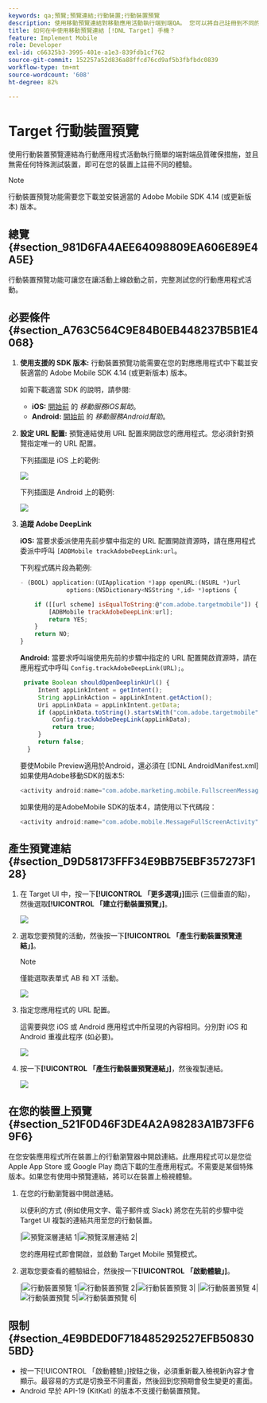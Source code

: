 ```yaml
---
keywords: qa;預覽;預覽連結;行動裝置;行動裝置預覽
description: 使用移動預覽連結對移動應用活動執行端到端QA。 您可以將自己註冊到不同的體驗中，而無需特殊的test設備。
title: 如何在中使用移動預覽連結 [!DNL Target] 手機？
feature: Implement Mobile
role: Developer
exl-id: c66325b3-3995-401e-a1e3-839fdb1cf762
source-git-commit: 152257a52d836a88ffcd76cd9af5b3fbfbdc0839
workflow-type: tm+mt
source-wordcount: '608'
ht-degree: 82%

---
```


# Target 行動裝置預覽

使用行動裝置預覽連結為行動應用程式活動執行簡單的端對端品質確保措施，並且無需任何特殊測試裝置，即可在您的裝置上註冊不同的體驗。

>[!NOTE]
>
>行動裝置預覽功能需要您下載並安裝適當的 Adobe Mobile SDK 4.14 (或更新版本) 版本。

## 總覽 {#section_981D6FA4AEE64098809EA606E89E4A5E}

行動裝置預覽功能可讓您在讓活動上線啟動之前，完整測試您的行動應用程式活動。

## 必要條件 {#section_A763C564C9E84B0EB448237B5B1E4068}

1. **使用支援的 SDK 版本:** 行動裝置預覽功能需要在您的對應應用程式中下載並安裝適當的 Adobe Mobile SDK 4.14 (或更新版本) 版本。

   如需下載適當 SDK 的說明，請參閱:

   * **iOS:** [開始前](https://experienceleague.adobe.com/docs/mobile-services/ios/getting-started-ios/requirements.html) 的 *移動服務iOS幫助*。
   * **Android:** [開始前](https://experienceleague.adobe.com/docs/mobile-services/android/getting-started-android/requirements.html) 的 *移動服務Android幫助*。

1. **設定 URL 配置:** 預覽連結使用 URL 配置來開啟您的應用程式。您必須針對預覽指定唯一的 URL 配置。

   下列插圖是 iOS 上的範例:

   ![](assets/mobile-preview-url-scheme-ios.png)

   下列插圖是 Android 上的範例:

   ![](assets/Android_Deeplink.png)

1. **追蹤 Adobe DeepLink**

   **iOS:** 當要求委派使用先前步驟中指定的 URL 配置開啟資源時，請在應用程式委派中呼叫 `[ADBMobile trackAdobeDeepLink:url`。

   下列程式碼片段為範例:

   ```javascript
   - (BOOL) application:(UIApplication *)app openURL:(NSURL *)url 
                options:(NSDictionary<NSString *,id> *)options { 
   
       if ([[url scheme] isEqualToString:@"com.adobe.targetmobile"]) { 
           [ADBMobile trackAdobeDeepLink:url]; 
           return YES; 
       } 
       return NO; 
   } 
   ```

   **Android:** 當要求呼叫端使用先前的步驟中指定的 URL 配置開啟資源時，請在應用程式中呼叫 `Config.trackAdobeDeepLink(URL);`。

   ```javascript
    private Boolean shouldOpenDeeplinkUrl() { 
        Intent appLinkIntent = getIntent(); 
        String appLinkAction = appLinkIntent.getAction(); 
        Uri appLinkData = appLinkIntent.getData; 
        if (appLinkData.toString().startsWith("com.adobe.targetmobile")) { 
            Config.trackAdobeDeepLink(appLinkData); 
            return true; 
        } 
        return false; 
     }
   ```

   要使Mobile Preview適用於Android，還必須在 [!DNL AndroidManifest.xml] 如果使用Adobe移動SDK的版本5:

   ```javascript
   <activity android:name="com.adobe.marketing.mobile.FullscreenMessageActivity" />
   ```

   如果使用的是AdobeMobile SDK的版本4，請使用以下代碼段：

   ```javascript
   <activity android:name="com.adobe.mobile.MessageFullScreenActivity" />
   ```

## 產生預覽連結 {#section_D9D58173FFF34E9BB75EBF357273F128}

1. 在 Target UI 中，按一下&#x200B;**[!UICONTROL 「更多選項」]**&#x200B;圖示 (三個垂直的點)，然後選取&#x200B;**[!UICONTROL 「建立行動裝置預覽」]**。

   ![](assets/mobile-preview-create.png)

1. 選取您要預覽的活動，然後按一下&#x200B;**[!UICONTROL 「產生行動裝置預覽連結」]**。

   >[!NOTE]
   >
   >僅能選取表單式 AB 和 XT 活動。

   ![](assets/mobile-preview-select-activities.png)

1. 指定您應用程式的 URL 配置。

   這需要與您 iOS 或 Android 應用程式中所呈現的內容相同。分別對 iOS 和 Android 重複此程序 (如必要)。

   ![](assets/mobile-preview-enter-url-scheme.png)

1. 按一下&#x200B;**[!UICONTROL 「產生行動裝置預覽連結」]**，然後複製連結。

   ![](assets/mobile-preview-generate-and-copy.png)

## 在您的裝置上預覽 {#section_521F0D46F3DE4A2A98283A1B73FF69F6}

在您安裝應用程式所在裝置上的行動瀏覽器中開啟連結。此應用程式可以是您從 Apple App Store 或 Google Play 商店下載的生產應用程式。不需要是某個特殊版本。如果您有使用中預覽連結，將可以在裝置上檢視體驗。

1. 在您的行動瀏覽器中開啟連結。

   以便利的方式 (例如使用文字、電子郵件或 Slack) 將您在先前的步驟中從 Target UI 複製的連結共用至您的行動裝置。

   |![預覽深層連結 1](/help/main/c-target-mobile-app/assets/mobile-preview-open-deeplink.png)|![預覽深層連結 2](/help/main/c-target-mobile-app/assets/mobile-preview-open-app.png)|

   您的應用程式即會開啟，並啟動 Target Mobile 預覽模式。

1. 選取您要查看的體驗組合，然後按一下&#x200B;**[!UICONTROL 「啟動體驗」]**。

   |![行動裝置預覽 1](/help/main/c-target-mobile-app/assets/mobile-preview-experience-selection-1.png)|![行動裝置預覽 2](/help/main/c-target-mobile-app/assets/mobile-preview-experience-result-1-france.png)|![行動裝置預覽 3](/help/main/c-target-mobile-app/assets/mobile-preview-experience-result-1-shipfree.png)|
|![行動裝置預覽 4](/help/main/c-target-mobile-app/assets/mobile-preview-experience-selection-2.png)|![行動裝置預覽 5](/help/main/c-target-mobile-app/assets/mobile-preview-experience-result-2-aus.png)|![行動裝置預覽 6](/help/main/c-target-mobile-app/assets/mobile-preview-experience-result-2-10off.png)|

## 限制 {#section_4E9BDED0F718485292527EFB508305BD}

* 按一下[!UICONTROL 「啟動體驗」]按鈕之後，必須重新載入檢視新內容才會顯示。最容易的方式是切換至不同畫面，然後回到您預期會發生變更的畫面。
* Android 早於 API-19 (KitKat) 的版本不支援行動裝置預覽。
